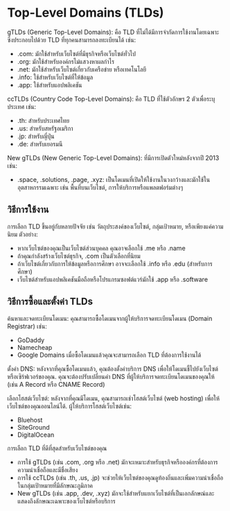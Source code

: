 # Top-Level Domains (TLDs)
gTLDs (Generic Top-Level Domains): คือ TLD ที่ไม่ได้มีการจำกัดการใช้งานโดยเฉพาะ ซึ่งประกอบไปด้วย TLD ที่ทุกคนสามารถลงทะเบียนได้ เช่น:
- .com: มักใช้สำหรับเว็บไซต์ที่มีธุรกิจหรือเว็บไซต์ทั่วไป
- .org: มักใช้สำหรับองค์กรไม่แสวงหาผลกำไร
- .net: มักใช้สำหรับเว็บไซต์เกี่ยวกับเครือข่าย หรือเทคโนโลยี
- .info: ใช้สำหรับเว็บไซต์ที่ให้ข้อมูล
- .app: ใช้สำหรับแอปพลิเคชัน

ccTLDs (Country Code Top-Level Domains): คือ TLD ที่ใช้ตัวอักษร 2 ตัวเพื่อระบุประเทศ เช่น:

- .th: สำหรับประเทศไทย
- .us: สำหรับสหรัฐอเมริกา
- .jp: สำหรับญี่ปุ่น
- .de: สำหรับเยอรมนี

New gTLDs (New Generic Top-Level Domains): ที่มีการเปิดตัวใหม่หลังจากปี 2013 เช่น:

- .space, .solutions, .page, .xyz: เป็นโดเมนที่เปิดให้ใช้งานในวงกว้างและมักใช้ในอุตสาหกรรมเฉพาะ เช่น พื้นที่บนเว็บไซต์, การให้บริการหรือแพลตฟอร์มต่างๆ

## วิธีการใช้งาน
การเลือก TLD ขึ้นอยู่กับหลายปัจจัย เช่น วัตถุประสงค์ของเว็บไซต์, กลุ่มเป้าหมาย, หรือเพียงแค่ความนิยม ตัวอย่าง:

- หากเว็บไซต์ของคุณเป็นเว็บไซต์ส่วนบุคคล คุณอาจเลือกใช้ .me หรือ .name
- ถ้าคุณกำลังสร้างเว็บไซต์ธุรกิจ, .com เป็นตัวเลือกที่นิยม
- ถ้าเว็บไซต์เกี่ยวกับการให้ข้อมูลหรือการศึกษา อาจจะเลือกใช้ .info หรือ .edu (สำหรับการศึกษา)
- เว็บไซต์สำหรับแอปพลิเคชันมือถือหรือโปรแกรมซอฟต์แวร์มักใช้ .app หรือ .software

## วิธีการซื้อและตั้งค่า TLDs
ค้นหาและจดทะเบียนโดเมน: คุณสามารถซื้อโดเมนจากผู้ให้บริการจดทะเบียนโดเมน (Domain Registrar) เช่น:

- GoDaddy
- Namecheap
- Google Domains
เมื่อซื้อโดเมนแล้วคุณจะสามารถเลือก TLD ที่ต้องการใช้งานได้

ตั้งค่า DNS: หลังจากที่คุณซื้อโดเมนแล้ว, คุณต้องตั้งค่าบริการ DNS เพื่อให้โดเมนชี้ไปยังเว็บไซต์หรือเซิร์ฟเวอร์ของคุณ. คุณจะต้องปรับเปลี่ยนค่า DNS ที่ผู้ให้บริการจดทะเบียนโดเมนของคุณให้ (เช่น A Record หรือ CNAME Record)

เลือกโฮสต์เว็บไซต์: หลังจากที่คุณมีโดเมน, คุณสามารถเช่าโฮสต์เว็บไซต์ (web hosting) เพื่อให้เว็บไซต์ของคุณออนไลน์ได้. ผู้ให้บริการโฮสต์เว็บไซต์เช่น:

- Bluehost
- SiteGround
- DigitalOcean

การเลือก TLD ที่ดีที่สุดสำหรับเว็บไซต์ของคุณ
- การใช้ gTLDs (เช่น .com, .org หรือ .net) มักจะเหมาะสำหรับธุรกิจหรือองค์กรที่ต้องการความน่าเชื่อถือและมีชื่อเสียง
- การใช้ ccTLDs (เช่น .th, .us, .jp) จะช่วยให้เว็บไซต์ของคุณดูท้องถิ่นและเพิ่มความน่าเชื่อถือในกลุ่มเป้าหมายที่มีลักษณะภูมิภาค
- New gTLDs (เช่น .app, .dev, .xyz) มักจะใช้สำหรับแยกเว็บไซต์ที่เป็นเอกลักษณ์และแสดงถึงลักษณะเฉพาะของเว็บไซต์หรือบริการ
